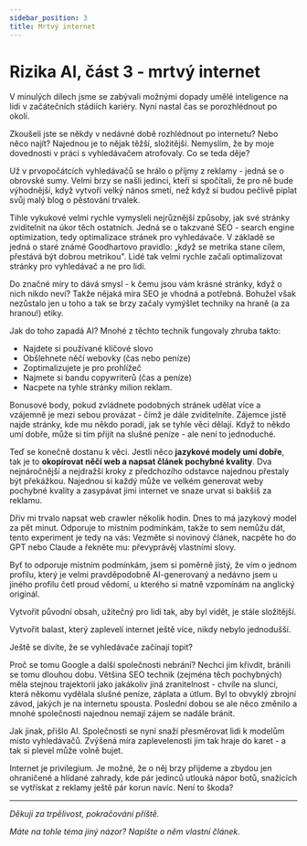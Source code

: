 ```yaml
---
sidebar_position: 3
title: Mrtvý internet
---
```


# Rizika AI, část 3 - mrtvý internet

V minulých dílech jsme se zabývali možnými dopady umělé inteligence na lidi v začátečních stádiích kariéry. Nyní nastal čas se porozhlédnout po okolí.

Zkoušeli jste se někdy v nedávné době rozhlédnout po internetu? Nebo něco najít? Najednou je to nějak těžší, složitější. Nemyslím, že by moje dovednosti v práci s vyhledávačem atrofovaly. Co se teda děje?

Už v prvopočátcích vyhledávačů se hrálo o příjmy z reklamy - jedná se o obrovské sumy. Velmi brzy se našli jedinci, kteří si spočítali, že pro ně bude výhodnější, když vytvoří velký nános smetí, než když si budou pečlivě piplat svůj malý blog o pěstování trvalek.

Tihle vykukové velmi rychle vymysleli nejrůznější způsoby, jak své stránky zviditelnit na úkor těch ostatních. Jedná se o takzvané SEO - search engine optimization, tedy optimalizace stránek pro vyhledávače. V základě se jedná o staré známé Goodhartovo pravidlo: „když se metrika stane cílem, přestává být dobrou metrikou". Lidé tak velmi rychle začali optimalizovat stránky pro vyhledávač a ne pro lidi.

Do značné míry to dává smysl - k čemu jsou vám krásné stránky, když o nich nikdo neví? Takže nějaká míra SEO je vhodná a potřebná. Bohužel však nezůstalo jen u toho a tak se brzy začaly vymýšlet techniky na hraně (a za hranou!) etiky.

Jak do toho zapadá AI? Mnohé z těchto technik fungovaly zhruba takto:

- Najdete si používané klíčové slovo
- Obšlehnete něčí webovky (čas nebo peníze)
- Zoptimalizujete je pro prohlížeč
- Najmete si bandu copywriterů (čas a peníze)
- Nacpete na tyhle stránky milion reklam.

Bonusové body, pokud zvládnete podobných stránek udělat více a vzájemně je mezi sebou provázat - čímž je dále zviditelníte. Zájemce jistě najde stránky, kde mu někdo poradí, jak se tyhle věci dělají. Když to někdo umí dobře, může si tím přijít na slušné peníze - ale není to jednoduché.

Teď se konečně dostanu k věci. Jestli něco **jazykové modely umí dobře**, tak je to **okopírovat něčí web a napsat článek pochybné kvality**. Dva nejnáročnější a nejdražší kroky z předchozího odstavce najednou přestaly být překážkou. Najednou si každý může ve velkém generovat weby pochybné kvality a zasypávat jimi internet ve snaze urvat si bakšiš za reklamu.

Dřív mi trvalo napsat web crawler několik hodin. Dnes to má jazykový model za pět minut. Odporuje to místním podmínkám, takže to sem nemůžu dát, tento experiment je tedy na vás: Vezměte si novinový článek, nacpěte ho do GPT nebo Claude a řekněte mu: převyprávěj vlastními slovy.

Byť to odporuje místním podmínkám, jsem si poměrně jistý, že vím o jednom profilu, který je velmi pravděpodobně AI-generovaný a nedávno jsem u jiného profilu četl proud vědomí, u kterého si matně vzpomínám na anglický originál.

Vytvořit původní obsah, užitečný pro lidi tak, aby byl vidět, je stále složitější.

Vytvořit balast, který zaplevelí internet ještě více, nikdy nebylo jednodušší.

Ještě se divíte, že se vyhledávače začínají topit?

Proč se tomu Google a další společnosti nebrání? Nechci jim křivdit, bránili se tomu dlouhou dobu. Většina SEO technik (zejména těch pochybných) měla stejnou trajektorii jako jakákoliv jiná zranitelnost - chvíle na slunci, která někomu vydělala slušné peníze, záplata a útlum. Byl to obvyklý zbrojní závod, jakých je na internetu spousta. Poslední dobou se ale něco změnilo a mnohé společnosti najednou nemají zájem se nadále bránit.

Jak jinak, přišlo AI. Společnosti se nyní snaží přesměrovat lidi k modelům místo vyhledávačů. Zvýšená míra zaplevelenosti jim tak hraje do karet - a tak si plevel může volně bujet.

Internet je privilegium. Je možné, že o něj brzy přijdeme a zbydou jen ohraničené a hlídané zahrady, kde pár jedinců utlouká nápor botů, snažících se vytřískat z reklamy ještě pár korun navíc. Není to škoda?

---

*Děkuji za trpělivost, pokračování příště.*

*Máte na tohle téma jiný názor? Napište o něm vlastní článek.*